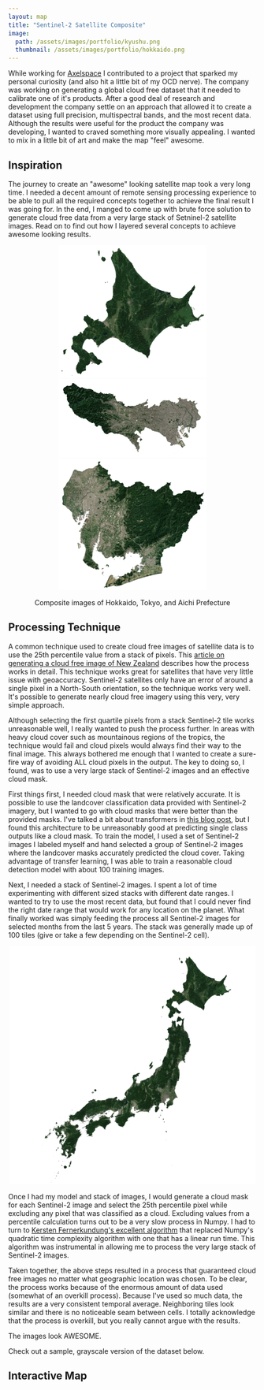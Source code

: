 ```yaml
---
layout: map
title: "Sentinel-2 Satellite Composite"
image:
  path: /assets/images/portfolio/kyushu.png
  thumbnail: /assets/images/portfolio/hokkaido.png
---
```


While working for [Axelspace](https://www.axelspace.com/) I contributed to a project that sparked my personal curiosity (and also hit a little bit of my OCD nerve). The company was working on generating a global cloud free dataset that it needed to calibrate one of it's products. After a good deal of research and development the company settle on an approach that allowed it to create a dataset using full precision, multispectral bands, and the most recent data. Although the results were useful for the product the company was developing, I wanted to craved something more visually appealing. I wanted to mix in a little bit of art and make the map "feel" awesome.

## Inspiration
The journey to create an "awesome" looking satellite map took a very long time. I needed a decent amount of remote sensing processing experience to be able to pull all the required concepts together to achieve the final result I was going for. In the end, I manged to come up with brute force solution to generate cloud free data from a very large stack of Setninel-2 satellite images. Read on to find out how I layered several concepts to achieve awesome looking results.

<p align="center">
  <img src="/assets/images/portfolio/hokkaido2.png" width="300"/>
  <img src="/assets/images/portfolio/tokyo.png" width="300"/>
  <img src="/assets/images/portfolio/aichi.png" width="300"/>
</p>

<p align="center">
  Composite images of Hokkaido, Tokyo, and Aichi Prefecture
</p>

## Processing Technique
A common technique used to create cloud free images of satellite data is to use the 25th percentile value from a stack of pixels. This [article on generating a cloud free image of New Zealand](https://medium.com/sentinel-hub/how-to-create-cloudless-mosaics-37910a2b8fa8) describes how the process works in detail. This technique works great for satellites that have very little issue with geoaccuracy. Sentinel-2 satellites only have an error of around a single pixel in a North-South orientation, so the technique works very well. It's possible to generate nearly cloud free imagery using this very, very simple approach.

Although selecting the first quartile pixels from a stack Sentinel-2 tile works unreasonable well, I really wanted to push the process further. In areas with heavy cloud cover such as mountainous regions of the tropics, the technique would fail and cloud pixels would always find their way to the final image. This always bothered me enough that I wanted to create a sure-fire way of avoiding ALL cloud pixels in the output. The key to doing so, I found, was to use a very large stack of Sentinel-2 images and an effective cloud mask.

First things first, I needed cloud mask that were relatively accurate. It is possible to use the landcover classification data provided with Sentinel-2 imagery, but I wanted to go with cloud masks that were better than the provided masks. I've talked a bit about transformers in [this blog post](https://danielhoshizaki.com/2022/10/15/vision-transformers.html), but I found this architecture to be unreasonably good at predicting single class outputs like a cloud mask. To train the model, I used a set of Sentinel-2 images I labeled myself and hand selected a group of Sentinel-2 images where the landcover masks accurately predicted the cloud cover. Taking advantage of transfer learning, I was able to train a reasonable cloud detection model with about 100 training images.

Next, I needed a stack of Sentinel-2 images. I spent a lot of time experimenting with different sized stacks with different date ranges. I wanted to try to use the most recent data, but found that I could never find the right date range that would work for any location on the planet. What finally worked was simply feeding the process all Sentinel-2 images for selected months from the last 5 years. The stack was generally made up of 100 tiles (give or take a few depending on the Sentinel-2 cell).

<p align="center">
  <img src="/assets/images/portfolio/japan.png" width="500"/>
</p>

Once I had my model and stack of images, I would generate a cloud mask for each Sentinel-2 image and select the 25th percentile pixel while excluding any pixel that was classified as a cloud. Excluding values from a percentile calculation turns out to be a very slow process in Numpy. I had to turn to [Kersten Fernerkundung's excellent algorithm](https://krstn.eu/np.nanpercentile()-there-has-to-be-a-faster-way/) that replaced Numpy's quadratic time complexity algorithm with one that has a linear run time. This algorithm was instrumental in allowing me to process the very large stack of Sentinel-2 images.

Taken together, the above steps resulted in a process that guaranteed cloud free images no matter what geographic location was chosen. To be clear, the process works because of the enormous amount of data used (somewhat of an overkill process). Because I've used so much data, the results are a very consistent temporal average. Neighboring tiles look similar and there is no noticeable seam between cells. I totally acknowledge that the process is overkill, but you really cannot argue with the results. 

The images look AWESOME.

Check out a sample, grayscale version of the dataset below. 

## Interactive Map